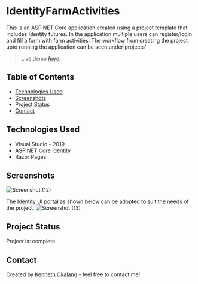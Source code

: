 # IdentityFarmActivities
This is an ASP.NET Core application created using a project template that includes Identity futures. In the application multiple users can register/login and fill a form with
farm activities.  The workflow from creating the project upto running the application can be seen under'projects'

> Live demo [_here_](https://github.com/okalangkenneth/IdentityFarmActivities/blob/master/Pages/Index.cshtml). <!-- If you have the project hosted somewhere, include the link here. -->

## Table of Contents
* [Technologies Used](#technologies-used)
* [Screenshots](#screenshots)
* [Project Status](#project-status)
* [Contact](#contact)
<!-- * [License](#license) -->

## Technologies Used
- Visual Studio - 2019
- ASP.NET Core Identity 
- Razor Pages




## Screenshots
![Screenshot (12)](https://user-images.githubusercontent.com/68539411/136594257-a88b97ca-7c39-4040-84ce-a901b5e72a48.png)

The Identity UI portal as shown below can be adopted to suit the needs of the project.
![Screenshot (13)](https://user-images.githubusercontent.com/68539411/136595677-7aba8929-9765-4822-b648-28a8b37f0e10.png)



<!-- If you have screenshots you'd like to share, include them here. -->

## Project Status
Project is: complete.


## Contact
Created by [Kenneth Okalang](https://okalangkenneth.com) - feel free to contact me!


<!-- Optional -->
<!-- ## License -->
<!-- This project is open source and available under the [... License](). -->

<!-- You don't have to include all sections - just the one's relevant to your project -->

